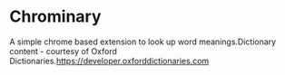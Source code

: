 # Chrominary
A simple chrome based extension to look up word meanings.Dictionary content - courtesy of Oxford Dictionaries.https://developer.oxforddictionaries.com
